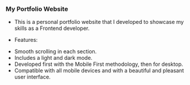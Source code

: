 
### My Portfolio Website

- This is a personal portfolio website that I developed to showcase my skills as a Frontend developer.

- Features:
* Smooth scrolling in each section.
* Includes a light and dark mode.
* Developed first with the Mobile First methodology, then for desktop.
* Compatible with all mobile devices and with a beautiful and pleasant user interface.


